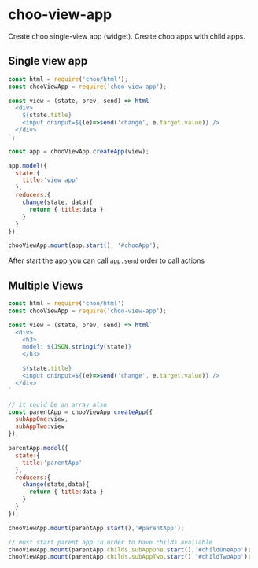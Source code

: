 # choo-view-app
Create choo single-view app (widget). Create choo apps with child apps.


## Single view app

```js
const html = require('choo/html');
const chooViewApp = require('choo-view-app');

const view = (state, prev, send) => html`
  <div>
    ${state.title}
    <input oninput=${(e)=>send('change', e.target.value)} />
  </div>
`;

const app = chooViewApp.createApp(view);

app.model({
  state:{
    title:'view app'
  },
  reducers:{
    change(state, data){
      return { title:data }
    }
  }
});

chooViewApp.mount(app.start(), '#chooApp');
```

After start the app you can call ```app.send```  order to call actions

## Multiple Views

```js
const html = require('choo/html')
const chooViewApp = require('choo-view-app');

const view = (state, prev, send) => html`
  <div>
    <h3>
    model: ${JSON.stringify(state)}
    </h3>

    ${state.title}
    <input oninput=${(e)=>send('change', e.target.value)} />
  </div>
`

// it could be an array also
const parentApp = chooViewApp.createApp({
  subAppOne:view,
  subAppTwo:view
});

parentApp.model({
  state:{
    title:'parentApp'
  },
  reducers:{
    change(state,data){
      return { title:data }
    }
  }
});

chooViewApp.mount(parentApp.start(),'#parentApp');

// must start parent app in order to have childs available
chooViewApp.mount(parentApp.childs.subAppOne.start(),'#childOneApp');
chooViewApp.mount(parentApp.childs.subAppTwo.start(),'#childTwoApp');
```
